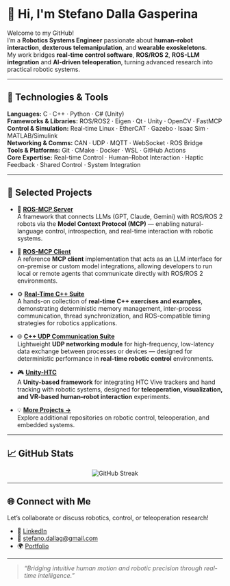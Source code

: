 # 👋 Hi, I'm **Stefano Dalla Gasperina**

Welcome to my GitHub!  
I’m a **Robotics Systems Engineer** passionate about **human–robot interaction**, **dexterous telemanipulation**, and **wearable exoskeletons**.  
My work bridges **real-time control software**, **ROS/ROS 2**, **ROS-LLM integration** and **AI-driven teleoperation**, turning advanced research into practical robotic systems.  

---

## 🔧 Technologies & Tools  

**Languages:** C · C++ · Python · C# (Unity)  
**Frameworks & Libraries:** ROS/ROS2 · Eigen · Qt · Unity · OpenCV · FastMCP  
**Control & Simulation:** Real-time Linux · EtherCAT · Gazebo · Isaac Sim · MATLAB/Simulink  
**Networking & Comms:** CAN · UDP · MQTT · WebSocket · ROS Bridge  
**Tools & Platforms:** Git · CMake · Docker · WSL · GitHub Actions  
**Core Expertise:** Real-time Control · Human–Robot Interaction · Haptic Feedback · Shared Control · System Integration  

---

## 🚀 Selected Projects  

- 🦾 **[ROS-MCP Server](https://github.com/robotmcp/ros-mcp-server)**  
  A framework that connects LLMs (GPT, Claude, Gemini) with ROS/ROS 2 robots via the **Model Context Protocol (MCP)** — enabling natural-language control, introspection, and real-time interaction with robotic systems.  

- 🤖 **[ROS-MCP Client](https://github.com/stex2005/ros-mcp-client)**  
  A reference **MCP client** implementation that acts as an LLM interface for on-premise or custom model integrations, allowing developers to run local or remote agents that communicate directly with ROS/ROS 2 environments.  

- ⚙️ **[Real-Time C++ Suite](https://github.com/stex2005/realtime_ipc_exercises)**  
  A hands-on collection of **real-time C++ exercises and examples**, demonstrating deterministic memory management, inter-process communication, thread synchronization, and ROS-compatible timing strategies for robotics applications.  

- 🌐 **[C++ UDP Communication Suite](https://github.com/stex2005/udp_communication)**  
  Lightweight **UDP networking module** for high-frequency, low-latency data exchange between processes or devices — designed for deterministic performance in **real-time robotic control** environments.  

- 🎮 **[Unity-HTC](https://github.com/stex2005/Unity-HTC)**  
  A **Unity-based framework** for integrating HTC Vive trackers and hand tracking with robotic systems, designed for **teleoperation, visualization, and VR-based human–robot interaction** experiments.  

- 💡 **[More Projects →](https://github.com/stex2005?tab=repositories)**  
  Explore additional repositories on robotic control, teleoperation, and embedded systems.  

---

## 📈 GitHub Stats  

<p align="center">
  <img src="https://streak-stats.demolab.com/?user=stex2005&mode=weekly" alt="GitHub Streak"/>
</p>

---

## 🌐 Connect with Me  

Let’s collaborate or discuss robotics, control, or teleoperation research!  

- 💼 [LinkedIn](https://www.linkedin.com/in/stefanodallag)  
- 📧 [stefano.dallag@gmail.com](mailto:stefano.dallag@gmail.com)  
- 🌍 [Portfolio](https://github.com/stex2005)  

---

> _“Bridging intuitive human motion and robotic precision through real-time intelligence.”_  

